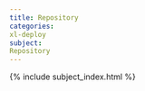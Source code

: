 ```yaml
---
title: Repository
categories:
xl-deploy
subject:
Repository
---
```


{% include subject_index.html %}
